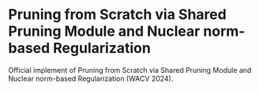 # Pruning from Scratch via Shared Pruning Module and Nuclear norm-based Regularization

Official implement of Pruning from Scratch via Shared Pruning Module and Nuclear norm-based Regularization (WACV 2024).
